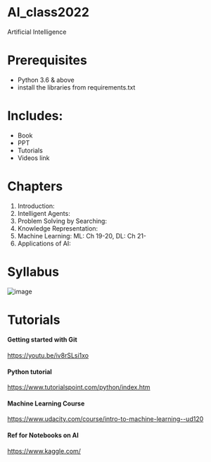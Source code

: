 # AI_class2022
Artificial Intelligence <br>

# Prerequisites
- Python 3.6 & above
- install the libraries from requirements.txt

# Includes:
- Book
- PPT
- Tutorials
- Videos link

# Chapters
1. Introduction:
2. Intelligent Agents:
3. Problem Solving by Searching:
4. Knowledge Representation: 
5. Machine Learning: ML: Ch 19-20, DL: Ch 21-
6. Applications of AI: 


# Syllabus
![image](https://user-images.githubusercontent.com/30492527/168538095-05b75dee-f5be-4611-8781-d6050e6920a7.png)


# Tutorials
#### Getting started with Git 
https://youtu.be/iv8rSLsi1xo

#### Python tutorial
https://www.tutorialspoint.com/python/index.htm

#### Machine Learning Course
https://www.udacity.com/course/intro-to-machine-learning--ud120

#### Ref for Notebooks on AI
https://www.kaggle.com/

